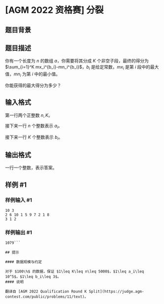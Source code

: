 # [AGM 2022 资格赛] 分裂

## 题目背景



## 题目描述

你有一个长度为 $n$ 的数组 $a$，你需要将其分成 $K$ 个非空子段，最终的得分为 $\sum_{i=1}^K mx_i^{b_i}-mn_i^{b_i}$，$b_i$ 是给定常数，$mx_i$ 是第 $i$ 段中的最大值，$mn_i$ 为第 $i$ 中的最小值。

你能获得的最大得分为多少？


## 输入格式

第一行两个正整数 $n,K$。

接下来一行 $n$ 个整数表示 $a_i$。

接下来一行 $K$ 个整数表示 $b_i$。

## 输出格式

一行一个整数，表示答案。

## 样例 #1

### 样例输入 #1
```
10 3
2 6 10 1 5 9 7 2 1 8
3 1 2
```

### 样例输出 #1

```
1079```

## 提示

#### 数据规模与约定

对于 $100\%$ 的数据，保证 $1\leq K\leq n\leq 5000$，$1\leq a_i\leq 10^5$，$1\leq b_i\leq 3$。
#### 说明

翻译自 [AGM 2022 Qualification Round K Split](https://judge.agm-contest.com/public/problems/11/text)。
